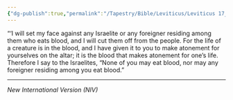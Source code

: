 ```yaml
---
{"dg-publish":true,"permalink":"/Tapestry/Bible/Leviticus/Leviticus 17_10-12/","title":"Leviticus 17:10-12","hide":true,"tags":["bible-verse","bible-verse"],"dgHomeLink":true,"dgShowLocalGraph":true,"dgEnableSearch":true}
---
```


“‘I will set my face against any Israelite or any foreigner residing among them who eats blood, and I will cut them off from the people. For the life of a creature is in the blood, and I have given it to you to make atonement for yourselves on the altar; it is the blood that makes atonement for one’s life. Therefore I say to the Israelites, “None of you may eat blood, nor may any foreigner residing among you eat blood.”

---
*New International Version (NIV)*